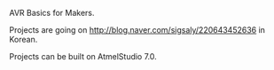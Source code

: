 AVR Basics for Makers.

Projects are going on http://blog.naver.com/sigsaly/220643452636
in Korean. 

Projects can be built on AtmelStudio 7.0.  
